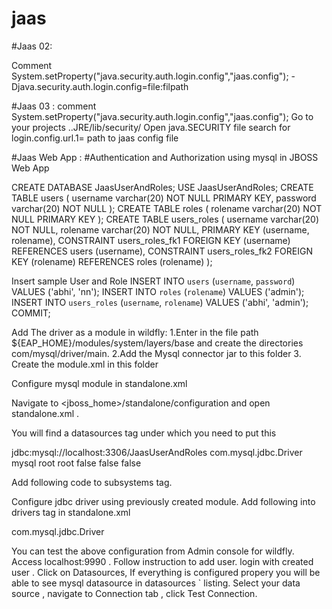 # jaas


#Jaas 02:

Comment System.setProperty("java.security.auth.login.config","jaas.config");
-Djava.security.auth.login.config=file:filpath

#Jaas 03 :
comment System.setProperty("java.security.auth.login.config","jaas.config");
Go to your projects ..JRE/lib/security/
Open java.SECURITY file
search for login.config.url.1= path to jaas config file


#Jaas Web App :
#Authentication and Authorization using mysql in JBOSS Web App


CREATE DATABASE JaasUserAndRoles;
USE JaasUserAndRoles;
CREATE TABLE users (
username varchar(20) NOT NULL PRIMARY KEY,
password varchar(20) NOT NULL
);
CREATE TABLE roles (
rolename varchar(20) NOT NULL PRIMARY KEY
);
CREATE TABLE users_roles (
username varchar(20) NOT NULL,
rolename varchar(20) NOT NULL,
PRIMARY KEY (username, rolename),
CONSTRAINT users_roles_fk1 FOREIGN KEY (username) REFERENCES users (username),
CONSTRAINT users_roles_fk2 FOREIGN KEY (rolename) REFERENCES roles (rolename)
);

Insert sample User and Role
INSERT INTO `users` (`username`, `password`) VALUES ('abhi', 'nn');
INSERT INTO `roles` (`rolename`) VALUES ('admin');
INSERT INTO `users_roles` (`username`, `rolename`) VALUES ('abhi', 'admin');
COMMIT;


Add The driver as a module in wildfly:
	1.Enter in the file path ${EAP_HOME}/modules/system/layers/base and create the directories com/mysql/driver/main.
	2.Add the Mysql connector jar to this folder
	3. Create the module.xml in this folder
		 <module xmlns="urn:jboss:module:1.3" name="com.mysql.driver">
	 	<resources>
	  	<resource-root path="mysql-connector-java-5.1.33.jar" />
	 	</resources>
	 	<dependencies>
	  	<module name="javax.api"/>
	  	<module name="javax.transaction.api"/>
	 	</dependencies>
		</module>		

Configure mysql module in standalone.xml

Navigate to <jboss_home>/standalone/configuration and open standalone.xml .

You will find a datasources tag under which you need to put this


 <datasource jta="false" jndi-name="java:/JaasMysql" pool-name="JaasMysql" enabled="true" use-ccm="false">
      <connection-url>jdbc:mysql://localhost:3306/JaasUserAndRoles</connection-url>
      <driver-class>com.mysql.jdbc.Driver</driver-class>
      <driver>mysql</driver>
      <security>
          <user-name>root</user-name>
          <password>root</password>
      </security>
      <validation>
          <validate-on-match>false</validate-on-match>
          <background-validation>false</background-validation>
      </validation>
      <statement>
          <share-prepared-statements>false</share-prepared-statements>
      </statement>
 </datasource>

Add following code to subsystems tag.

<subsystem xmlns="urn:jboss:domain:jpa:1.1">
            <jpa default-datasource="java:/JaasMysql"/>
</subsystem>

Configure jdbc driver using previously created module. Add following into drivers tag in standalone.xml


<driver name="mysql" module="com.mysql.driver">
    <xa-datasource-class>com.mysql.jdbc.Driver</xa-datasource-class>
</driver>


You can test the above configuration from Admin console for wildfly.
	Access localhost:9990 .
	Follow instruction to add user.
	login with created user .
	Click on Datasources, If everything is configured propery you will be able to see mysql datasource in  datasources    `     listing.
	Select your data source , navigate to Connection tab , click Test Connection. 
